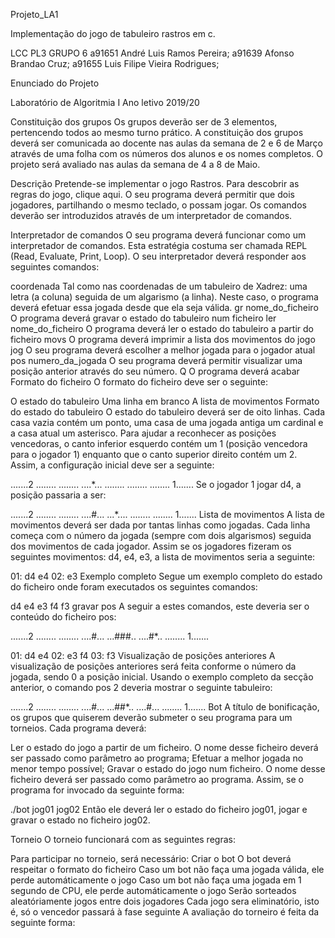 ﻿Projeto_LA1

Implementação do jogo de tabuleiro rastros em c.

LCC PL3
GRUPO 6
a91651 André Luis Ramos Pereira; 
a91639 Afonso Brandao Cruz; 
a91655 Luis Filipe Vieira Rodrigues; 

Enunciado do Projeto

Laboratório de Algoritmia I
Ano letivo 2019/20

Constituição dos grupos
Os grupos deverão ser de 3 elementos, pertencendo todos ao mesmo turno prático.
A constituição dos grupos deverá ser comunicada ao docente nas aulas da semana de 2 e 6 de Março através de uma folha com os números dos alunos e os nomes completos.
O projeto será avaliado nas aulas da semana de 4 a 8 de Maio.

Descrição
Pretende-se implementar o jogo Rastros. Para descobrir as regras do jogo, clique aqui. O seu programa deverá permitir que dois jogadores, partilhando o mesmo teclado, o possam jogar. Os comandos deverão ser introduzidos através de um interpretador de comandos.

Interpretador de comandos
O seu programa deverá funcionar como um interpretador de comandos. Esta estratégia costuma ser chamada REPL (Read, Evaluate, Print, Loop). O seu interpretador deverá responder aos seguintes comandos:

coordenada
Tal como nas coordenadas de um tabuleiro de Xadrez: uma letra (a coluna) seguida de um algarismo (a linha). Neste caso, o programa deverá efetuar essa jogada desde que ela seja válida.
gr nome_do_ficheiro
O programa deverá gravar o estado do tabuleiro num ficheiro
ler nome_do_ficheiro
O programa deverá ler o estado do tabuleiro a partir do ficheiro
movs
O programa deverá imprimir a lista dos movimentos do jogo
jog
O seu programa deverá escolher a melhor jogada para o jogador atual
pos numero_da_jogada
O seu programa deverá permitir visualizar uma posição anterior através do seu número.
Q
O programa deverá acabar
Formato do ficheiro
O formato do ficheiro deve ser o seguinte:

O estado do tabuleiro
Uma linha em branco
A lista de movimentos
Formato do estado do tabuleiro
O estado do tabuleiro deverá ser de oito linhas. Cada casa vazia contém um ponto, uma casa de uma jogada antiga um cardinal e a casa atual um asterisco. Para ajudar a reconhecer as posições vencedoras, o canto inferior esquerdo contém um 1 (posição vencedora para o jogador 1) enquanto que o canto superior direito contém um 2. Assim, a configuração inicial deve ser a seguinte:

.......2
........
........
....*...
........
........
........
1.......
Se o jogador 1 jogar d4, a posição passaria a ser:

.......2
........
........
....#...
...*....
........
........
1.......
Lista de movimentos
A lista de movimentos deverá ser dada por tantas linhas como jogadas. Cada linha começa com o número da jogada (sempre com dois algarismos) seguida dos movimentos de cada jogador. Assim se os jogadores fizeram os seguintes movimentos: d4, e4, e3, a lista de movimentos seria a seguinte:

01: d4 e4
02: e3
Exemplo completo
Segue um exemplo completo do estado do ficheiro onde foram executados os seguintes comandos:

d4
e4
e3
f4
f3
gravar pos
A seguir a estes comandos, este deveria ser o conteúdo do ficheiro pos:

.......2
........
........
....#...
...###..
....#*..
........
1.......

01: d4 e4
02: e3 f4
03: f3
Visualização de posições anteriores
A visualização de posições anteriores será feita conforme o número da jogada, sendo 0 a posição inicial. Usando o exemplo completo da secção anterior, o comando pos 2 deveria mostrar o seguinte tabuleiro:

.......2
........
........
....#...
...##*..
....#...
........
1.......
Bot
A título de bonificação, os grupos que quiserem deverão submeter o seu programa para um torneios. Cada programa deverá:

Ler o estado do jogo a partir de um ficheiro. O nome desse ficheiro deverá ser passado como parâmetro ao programa;
Efetuar a melhor jogada no menor tempo possível;
Gravar o estado do jogo num ficheiro. O nome desse ficheiro deverá ser passado como parâmetro ao programa.
Assim, se o programa for invocado da seguinte forma:

./bot jog01 jog02
Então ele deverá ler o estado do ficheiro jog01, jogar e gravar o estado no ficheiro jog02.

Torneio
O torneio funcionará com as seguintes regras:

Para participar no torneio, será necessário:
Criar o bot
O bot deverá respeitar o formato do ficheiro
Caso um bot não faça uma jogada válida, ele perde automáticamente o jogo
Caso um bot não faça uma jogada em 1 segundo de CPU, ele perde automáticamente o jogo
Serão sorteados aleatóriamente jogos entre dois jogadores
Cada jogo sera eliminatório, isto é, só o vencedor passará à fase seguinte
A avaliação do torneiro é feita da seguinte forma:
